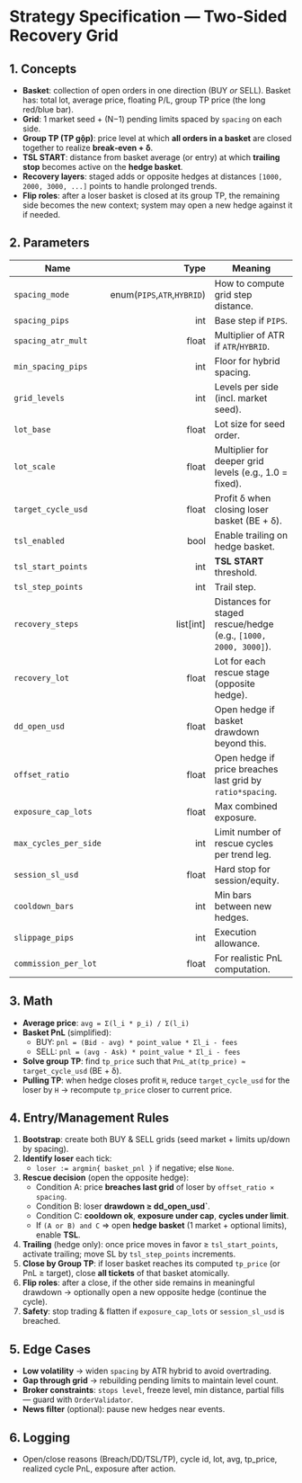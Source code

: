 # Strategy Specification — Two‑Sided Recovery Grid

## 1. Concepts
- **Basket**: collection of open orders in one direction (BUY *or* SELL). Basket has: total lot, average price, floating P/L, group TP price (the long red/blue bar).
- **Grid**: 1 market seed + (N−1) pending limits spaced by `spacing` on each side.
- **Group TP (TP gộp)**: price level at which **all orders in a basket** are closed together to realize **break‑even + δ**.
- **TSL START**: distance from basket average (or entry) at which **trailing stop** becomes active on the **hedge basket**.
- **Recovery layers**: staged adds or opposite hedges at distances `[1000, 2000, 3000, ...]` points to handle prolonged trends.
- **Flip roles**: after a loser basket is closed at its group TP, the remaining side becomes the new context; system may open a new hedge against it if needed.

## 2. Parameters
| Name | Type | Meaning |
|---|---:|---|
| `spacing_mode` | enum(`PIPS`,`ATR`,`HYBRID`) | How to compute grid step distance. |
| `spacing_pips` | int | Base step if `PIPS`. |
| `spacing_atr_mult` | float | Multiplier of ATR if `ATR`/`HYBRID`. |
| `min_spacing_pips` | int | Floor for hybrid spacing. |
| `grid_levels` | int | Levels per side (incl. market seed). |
| `lot_base` | float | Lot size for seed order. |
| `lot_scale` | float | Multiplier for deeper grid levels (e.g., 1.0 = fixed). |
| `target_cycle_usd` | float | Profit δ when closing loser basket (BE + δ). |
| `tsl_enabled` | bool | Enable trailing on hedge basket. |
| `tsl_start_points` | int | **TSL START** threshold. |
| `tsl_step_points` | int | Trail step. |
| `recovery_steps` | list[int] | Distances for staged rescue/hedge (e.g., `[1000, 2000, 3000]`). |
| `recovery_lot` | float | Lot for each rescue stage (opposite hedge). |
| `dd_open_usd` | float | Open hedge if basket drawdown beyond this. |
| `offset_ratio` | float | Open hedge if price breaches last grid by `ratio*spacing`. |
| `exposure_cap_lots` | float | Max combined exposure. |
| `max_cycles_per_side` | int | Limit number of rescue cycles per trend leg. |
| `session_sl_usd` | float | Hard stop for session/equity. |
| `cooldown_bars` | int | Min bars between new hedges. |
| `slippage_pips` | int | Execution allowance. |
| `commission_per_lot` | float | For realistic PnL computation. |

## 3. Math
- **Average price**: `avg = Σ(l_i * p_i) / Σ(l_i)`  
- **Basket PnL** (simplified):
  - BUY: `pnl = (Bid - avg) * point_value * Σl_i - fees`
  - SELL: `pnl = (avg - Ask) * point_value * Σl_i - fees`
- **Solve group TP**: find `tp_price` such that `PnL_at(tp_price) ≈ target_cycle_usd` (BE + δ).
- **Pulling TP**: when hedge closes profit `H`, reduce `target_cycle_usd` for the loser by `H` → recompute `tp_price` closer to current price.

## 4. Entry/Management Rules
1. **Bootstrap**: create both BUY & SELL grids (seed market + limits up/down by spacing).
2. **Identify loser** each tick:
   - `loser := argmin{ basket_pnl }` if negative; else `None`.
3. **Rescue decision** (open the opposite hedge):
   - Condition A: price **breaches last grid** of loser by `offset_ratio × spacing`.
   - Condition B: loser **drawdown ≥ dd_open_usd`**.
   - Condition C: **cooldown ok**, **exposure under cap**, **cycles under limit**.
   - If `(A or B) and C` ⇒ open **hedge basket** (1 market + optional limits), enable **TSL**.
4. **Trailing** (hedge only): once price moves in favor ≥ `tsl_start_points`, activate trailing; move SL by `tsl_step_points` increments.
5. **Close by Group TP**: if loser basket reaches its computed `tp_price` (or PnL ≥ target), close **all tickets** of that basket atomically.
6. **Flip roles**: after a close, if the other side remains in meaningful drawdown → optionally open a new opposite hedge (continue the cycle).
7. **Safety**: stop trading & flatten if `exposure_cap_lots` or `session_sl_usd` is breached.

## 5. Edge Cases
- **Low volatility** → widen `spacing` by ATR hybrid to avoid overtrading.
- **Gap through grid** → rebuilding pending limits to maintain level count.
- **Broker constraints**: `stops level`, freeze level, min distance, partial fills — guard with `OrderValidator`.
- **News filter** (optional): pause new hedges near events.

## 6. Logging
- Open/close reasons (Breach/DD/TSL/TP), cycle id, lot, avg, tp_price, realized cycle PnL, exposure after action.
